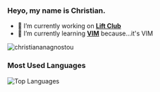 ### Heyo, my name is Christian.

- 🔭 I’m currently working on [**Lift Club**](https://github.com/christiananagnostou/workout-logger)
- 🌱 I’m currently learning [**VIM**](https://www.vim.org/) because...it's VIM

<p align="left"> <img src="https://komarev.com/ghpvc/?username=christiananagnostou&color=272822" alt="christiananagnostou" /> </p>

### Most Used Languages
![Top Languages](https://github-readme-stats.vercel.app/api/top-langs/?layout=compact&theme=monokai&username=christiananagnostou&langs_count=6)

<!-- ### Trophies
<p align="center">
  <a href="https://github.com/ryo-ma/github-profile-trophy" align="center">
    <img align="center" src="https://github-profile-trophy.vercel.app/?theme=monokai&margin-w=8&column=7&username=christiananagnostou" alt="Trophies" />
  </a>
</p> -->
